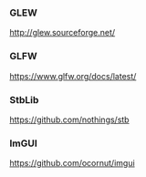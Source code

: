 ### GLEW

http://glew.sourceforge.net/

### GLFW

https://www.glfw.org/docs/latest/

### StbLib

https://github.com/nothings/stb

### ImGUI

https://github.com/ocornut/imgui
